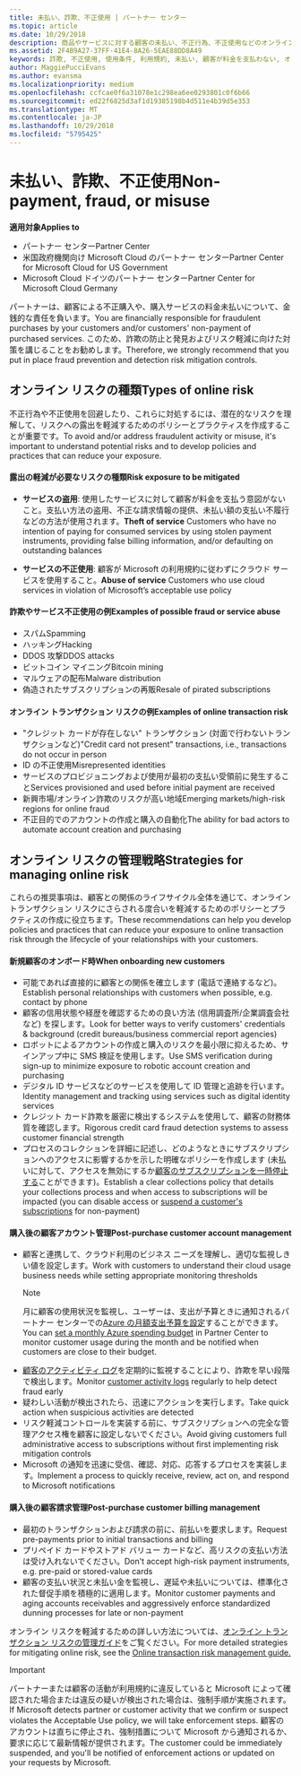 ```yaml
---
title: 未払い、詐欺、不正使用 | パートナー センター
ms.topic: article
ms.date: 10/29/2018
description: 商品やサービスに対する顧客の未払い、不正行為、不正使用などのオンライン トランザクション リスクを管理するための戦略。
ms.assetid: 2F4B9A27-37FF-41E4-8A26-5EAE88DD8A49
keywords: 詐欺, 不正使用, 使用条件, 利用規約, 未払い, 顧客が料金を支払わない, オンライン リスク, サービスの盗用, サービスの不正使用, サブスクリプションの一時停止,
author: MaggiePucciEvans
ms.author: evansma
ms.localizationpriority: medium
ms.openlocfilehash: ccfcae0f6a31078e1c298ea6ee0293801c0f6b66
ms.sourcegitcommit: ed22f6825d3af1d19385198b4d511e4b39d5e353
ms.translationtype: MT
ms.contentlocale: ja-JP
ms.lasthandoff: 10/29/2018
ms.locfileid: "5795425"
---
```

# <a name="non-payment-fraud-or-misuse"></a><span data-ttu-id="f8c1b-104">未払い、詐欺、不正使用</span><span class="sxs-lookup"><span data-stu-id="f8c1b-104">Non-payment, fraud, or misuse</span></span>

**<span data-ttu-id="f8c1b-105">適用対象</span><span class="sxs-lookup"><span data-stu-id="f8c1b-105">Applies to</span></span>**

-  <span data-ttu-id="f8c1b-106">パートナー センター</span><span class="sxs-lookup"><span data-stu-id="f8c1b-106">Partner Center</span></span>
-  <span data-ttu-id="f8c1b-107">米国政府機関向け Microsoft Cloud のパートナー センター</span><span class="sxs-lookup"><span data-stu-id="f8c1b-107">Partner Center for Microsoft Cloud for US Government</span></span>
-  <span data-ttu-id="f8c1b-108">Microsoft Cloud ドイツのパートナー センター</span><span class="sxs-lookup"><span data-stu-id="f8c1b-108">Partner Center for Microsoft Cloud Germany</span></span>

<span data-ttu-id="f8c1b-109">パートナーは、顧客による不正購入や、購入サービスの料金未払いについて、金銭的な責任を負います。</span><span class="sxs-lookup"><span data-stu-id="f8c1b-109">You are financially responsible for fraudulent purchases by your customers and/or customers' non-payment of purchased services.</span></span> <span data-ttu-id="f8c1b-110">このため、詐欺の防止と発見およびリスク軽減に向けた対策を講じることをお勧めします。</span><span class="sxs-lookup"><span data-stu-id="f8c1b-110">Therefore, we strongly recommend that you put in place fraud prevention and detection risk mitigation controls.</span></span>

## <a name="types-of-online-risk"></a><span data-ttu-id="f8c1b-111">オンライン リスクの種類</span><span class="sxs-lookup"><span data-stu-id="f8c1b-111">Types of online risk</span></span>

<span data-ttu-id="f8c1b-112">不正行為や不正使用を回避したり、これらに対処するには、潜在的なリスクを理解して、リスクへの露出を軽減するためのポリシーとプラクティスを作成することが重要です。</span><span class="sxs-lookup"><span data-stu-id="f8c1b-112">To avoid and/or address fraudulent activity or misuse, it's important to understand potential risks and to develop policies and practices that can reduce your exposure.</span></span>

#### <a name="risk-exposure-to-be-mitigated"></a><span data-ttu-id="f8c1b-113">露出の軽減が必要なリスクの種類</span><span class="sxs-lookup"><span data-stu-id="f8c1b-113">Risk exposure to be mitigated</span></span>

- <span data-ttu-id="f8c1b-114">**サービスの盗用**: 使用したサービスに対して顧客が料金を支払う意図がないこと。支払い方法の盗用、不正な請求情報の提供、未払い額の支払い不履行などの方法が使用されます。</span><span class="sxs-lookup"><span data-stu-id="f8c1b-114">**Theft of service** Customers who have no intention of paying for consumed services by using stolen payment instruments, providing false billing information, and/or defaulting on outstanding balances</span></span>

- <span data-ttu-id="f8c1b-115">**サービスの不正使用**: 顧客が Microsoft の利用規約に従わずにクラウド サービスを使用すること。</span><span class="sxs-lookup"><span data-stu-id="f8c1b-115">**Abuse of service** Customers who use cloud services in violation of Microsoft’s acceptable use policy</span></span>

#### <a name="examples-of-possible-fraud-or-service-abuse"></a><span data-ttu-id="f8c1b-116">詐欺やサービス不正使用の例</span><span class="sxs-lookup"><span data-stu-id="f8c1b-116">Examples of possible fraud or service abuse</span></span>
- <span data-ttu-id="f8c1b-117">スパム</span><span class="sxs-lookup"><span data-stu-id="f8c1b-117">Spamming</span></span>
- <span data-ttu-id="f8c1b-118">ハッキング</span><span class="sxs-lookup"><span data-stu-id="f8c1b-118">Hacking</span></span>
- <span data-ttu-id="f8c1b-119">DDOS 攻撃</span><span class="sxs-lookup"><span data-stu-id="f8c1b-119">DDOS attacks</span></span>
- <span data-ttu-id="f8c1b-120">ビットコイン マイニング</span><span class="sxs-lookup"><span data-stu-id="f8c1b-120">Bitcoin mining</span></span>
- <span data-ttu-id="f8c1b-121">マルウェアの配布</span><span class="sxs-lookup"><span data-stu-id="f8c1b-121">Malware distribution</span></span>
- <span data-ttu-id="f8c1b-122">偽造されたサブスクリプションの再販</span><span class="sxs-lookup"><span data-stu-id="f8c1b-122">Resale of pirated subscriptions</span></span> 

#### <a name="examples-of-online-transaction-risk"></a><span data-ttu-id="f8c1b-123">オンライン トランザクション リスクの例</span><span class="sxs-lookup"><span data-stu-id="f8c1b-123">Examples of online transaction risk</span></span>
- <span data-ttu-id="f8c1b-124">"クレジット カードが存在しない" トランザクション (対面で行わないトランザクションなど)</span><span class="sxs-lookup"><span data-stu-id="f8c1b-124">"Credit card not present" transactions, i.e., transactions do not occur in person</span></span>
- <span data-ttu-id="f8c1b-125">ID の不正使用</span><span class="sxs-lookup"><span data-stu-id="f8c1b-125">Misrepresented identities</span></span>
- <span data-ttu-id="f8c1b-126">サービスのプロビジョニングおよび使用が最初の支払い受領前に発生すること</span><span class="sxs-lookup"><span data-stu-id="f8c1b-126">Services provisioned and used before initial payment are received</span></span>
- <span data-ttu-id="f8c1b-127">新興市場/オンライン詐欺のリスクが高い地域</span><span class="sxs-lookup"><span data-stu-id="f8c1b-127">Emerging markets/high-risk regions for online fraud</span></span>
- <span data-ttu-id="f8c1b-128">不正目的でのアカウントの作成と購入の自動化</span><span class="sxs-lookup"><span data-stu-id="f8c1b-128">The ability for bad actors to automate account creation and purchasing</span></span>

## <a name="strategies-for-managing-online-risk"></a><span data-ttu-id="f8c1b-129">オンライン リスクの管理戦略</span><span class="sxs-lookup"><span data-stu-id="f8c1b-129">Strategies for managing online risk</span></span>

<span data-ttu-id="f8c1b-130">これらの推奨事項は、顧客との関係のライフサイクル全体を通じて、オンライン トランザクション リスクにさらされる度合いを軽減するためのポリシーとプラクティスの作成に役立ちます。</span><span class="sxs-lookup"><span data-stu-id="f8c1b-130">These recommendations can help you develop policies and practices that can reduce your exposure to online transaction risk through the lifecycle of your relationships with your customers.</span></span>  

#### <a name="when-onboarding-new-customers"></a><span data-ttu-id="f8c1b-131">新規顧客のオンボード時</span><span class="sxs-lookup"><span data-stu-id="f8c1b-131">When onboarding new customers</span></span>
- <span data-ttu-id="f8c1b-132">可能であれば直接的に顧客との関係を確立します (電話で連絡するなど)。</span><span class="sxs-lookup"><span data-stu-id="f8c1b-132">Establish personal relationships with customers when possible, e.g. contact by phone</span></span>
- <span data-ttu-id="f8c1b-133">顧客の信用状態や経歴を確認するための良い方法 (信用調査所/企業調査会社など) を探します。</span><span class="sxs-lookup"><span data-stu-id="f8c1b-133">Look for better ways to verify customers' credentials & background (credit bureaus/business commercial report agencies)</span></span> 
- <span data-ttu-id="f8c1b-134">ロボットによるアカウントの作成と購入のリスクを最小限に抑えるため、サインアップ中に SMS 検証を使用します。</span><span class="sxs-lookup"><span data-stu-id="f8c1b-134">Use SMS verification during sign-up to minimize exposure to robotic account creation and purchasing</span></span>
- <span data-ttu-id="f8c1b-135">デジタル ID サービスなどのサービスを使用して ID 管理と追跡を行います。</span><span class="sxs-lookup"><span data-stu-id="f8c1b-135">Identity management and tracking using services such as digital identity services</span></span>
- <span data-ttu-id="f8c1b-136">クレジット カード詐欺を厳密に検出するシステムを使用して、顧客の財務体質を確認します。</span><span class="sxs-lookup"><span data-stu-id="f8c1b-136">Rigorous credit card fraud detection systems to assess customer financial strength</span></span>
- <span data-ttu-id="f8c1b-137">プロセスのコレクションを詳細に記述し、どのようなときにサブスクリプションへのアクセスに影響するかを示した明確なポリシーを作成します (未払いに対して、アクセスを無効にするか[顧客のサブスクリプションを一時停止する](suspend-a-subscription.md)ことができます)。</span><span class="sxs-lookup"><span data-stu-id="f8c1b-137">Establish a clear collections policy that details your collections process and when access to subscriptions will be impacted (you can disable access or [suspend a customer's subscriptions](suspend-a-subscription.md) for non-payment)</span></span>

#### <a name="post-purchase-customer-account-management"></a><span data-ttu-id="f8c1b-138">購入後の顧客アカウント管理</span><span class="sxs-lookup"><span data-stu-id="f8c1b-138">Post-purchase customer account management</span></span>
- <span data-ttu-id="f8c1b-139">顧客と連携して、クラウド利用のビジネス ニーズを理解し、適切な監視しきい値を設定します。</span><span class="sxs-lookup"><span data-stu-id="f8c1b-139">Work with customers to understand their cloud usage business needs while setting appropriate monitoring thresholds</span></span>
    > [!NOTE]  
    >  <span data-ttu-id="f8c1b-140">月に顧客の使用状況を監視し、ユーザーは、支出が予算ときに通知されるパートナー センターでの[Azure の月額支出予算を設定](set-an-azure-spending-budget-for-your-customers.md)することができます。</span><span class="sxs-lookup"><span data-stu-id="f8c1b-140">You can [set a monthly Azure spending budget](set-an-azure-spending-budget-for-your-customers.md) in Partner Center to monitor customer usage during the month and be notified when customers are close to their budget.</span></span>
- <span data-ttu-id="f8c1b-141">[顧客のアクティビティ ログ](activity-logs.md)を定期的に監視することにより、詐欺を早い段階で検出します。</span><span class="sxs-lookup"><span data-stu-id="f8c1b-141">Monitor [customer activity logs](activity-logs.md) regularly to help detect fraud early</span></span>
- <span data-ttu-id="f8c1b-142">疑わしい活動が検出されたら、迅速にアクションを実行します。</span><span class="sxs-lookup"><span data-stu-id="f8c1b-142">Take quick action when suspicious activities are detected</span></span>
- <span data-ttu-id="f8c1b-143">リスク軽減コントロールを実装する前に、サブスクリプションへの完全な管理アクセス権を顧客に設定しないでください。</span><span class="sxs-lookup"><span data-stu-id="f8c1b-143">Avoid giving customers full administrative access to subscriptions without first implementing risk mitigation controls</span></span>
- <span data-ttu-id="f8c1b-144">Microsoft の通知を迅速に受信、確認、対応、応答するプロセスを実装します。</span><span class="sxs-lookup"><span data-stu-id="f8c1b-144">Implement a process to quickly receive, review, act on, and respond to Microsoft notifications</span></span>

#### <a name="post-purchase-customer-billing-management"></a><span data-ttu-id="f8c1b-145">購入後の顧客請求管理</span><span class="sxs-lookup"><span data-stu-id="f8c1b-145">Post-purchase customer billing management</span></span>
- <span data-ttu-id="f8c1b-146">最初のトランザクションおよび請求の前に、前払いを要求します。</span><span class="sxs-lookup"><span data-stu-id="f8c1b-146">Request pre-payments prior to initial transactions and billing</span></span> 
- <span data-ttu-id="f8c1b-147">プリペイド カードやストアド バリュー カードなど、高リスクの支払い方法は受け入れないでください。</span><span class="sxs-lookup"><span data-stu-id="f8c1b-147">Don't accept high-risk payment instruments, e.g. pre-paid or stored-value cards</span></span>
- <span data-ttu-id="f8c1b-148">顧客の支払い状況と未払い金を監視し、遅延や未払いについては、標準化された督促手順を積極的に適用します。</span><span class="sxs-lookup"><span data-stu-id="f8c1b-148">Monitor customer payments and aging accounts receivables and aggressively enforce standardized dunning processes for late or non-payment</span></span>

<span data-ttu-id="f8c1b-149">オンライン リスクを軽減するための詳しい方法については、[オンライン トランザクション リスクの管理ガイド](https://assets.windowsphone.com/7d885238-e13b-4f10-a682-3d5adacd2859/CSP-PartnerRiskGuide-APSFinal_InvariantCulture_Default.zip)をご覧ください。</span><span class="sxs-lookup"><span data-stu-id="f8c1b-149">For more detailed strategies for mitigating online risk, see the [Online transaction risk management guide.](https://assets.windowsphone.com/7d885238-e13b-4f10-a682-3d5adacd2859/CSP-PartnerRiskGuide-APSFinal_InvariantCulture_Default.zip)</span></span>

> [!IMPORTANT]  
> <span data-ttu-id="f8c1b-150">パートナーまたは顧客の活動が利用規約に違反していると Microsoft によって確認された場合または違反の疑いが検出された場合は、強制手順が実施されます。</span><span class="sxs-lookup"><span data-stu-id="f8c1b-150">If Microsoft detects partner or customer activity that we confirm or suspect violates the Acceptable Use policy, we will take enforcement steps.</span></span> <span data-ttu-id="f8c1b-151">顧客のアカウントは直ちに停止され、強制措置について Microsoft から通知されるか、要求に応じて最新情報が提供されます。</span><span class="sxs-lookup"><span data-stu-id="f8c1b-151">The customer could be immediately suspended, and you'll be notified of enforcement actions or updated on your requests by Microsoft.</span></span>

 

 



